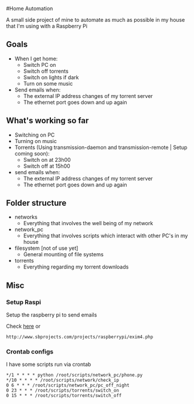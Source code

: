 #Home Automation

A small side project of mine to automate as much as possible in my house that I'm using with a Raspberry Pi

## Goals
 - When I get home:
 	- Switch PC on
 	- Switch off torrents
 	- Switch on lights if dark
 	- Turn on some music
 - Send emails when:
 	- The external IP address changes of my torrent server
 	- The ethernet port goes down and up again

## What's working so far
 - Switching on PC
 - Turning on music
 - Torrents (Using transmission-daemon and transmission-remote | Setup coming soon):
 	- Switch on at 23h00
 	- Switch off at 15h00
 - send emails when:
 	- The external IP address changes of my torrent server
 	- The ethernet port goes down and up again

## Folder structure
 - networks
 	- Everything that involves the well being of my network
 - network_pc
 	- Everything that involves scripts which interact with other PC's in my house
 - filesystem [not of use yet]
 	- General mounting of file systems
 - torrents
 	- Everything regarding my torrent downloads

## Misc

### Setup Raspi
Setup the raspberry pi to send emails

Check [here](raspi.md) or

	http://www.sbprojects.com/projects/raspberrypi/exim4.php

### Crontab configs
I have some scripts run via crontab

	*/1 * * * * python /root/scripts/network_pc/phone.py
	*/10 * * * * /root/scripts/network/check_ip
	0 6 * * * /root/scripts/network_pc/pc_off_night
	0 23 * * * /root/scripts/torrents/switch_on
	0 15 * * * /root/scripts/torrents/switch_off